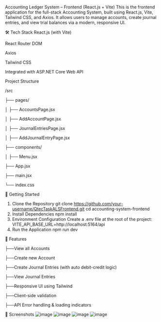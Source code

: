 Accounting Ledger System – Frontend (React.js + Vite)
This is the frontend application for the full-stack Accounting System, built using React.js, Vite, Tailwind CSS, and Axios. It allows users to manage accounts, create journal entries, and view trial balances via a modern, responsive UI.

🛠️ Tech Stack
React.js (with Vite)

React Router DOM

Axios

Tailwind CSS

Integrated with ASP.NET Core Web API

Project Structure

/src

 ├── pages/
 
 │    ├── AccountsPage.jsx
 
 │    ├── AddAccountPage.jsx
 
 │    ├── JournalEntriesPage.jsx
 
 │    ├── AddJournalEntryPage.jsx
 
 ├── components/
 
 │    ├── Menu.jsx
 
 ├── App.jsx
 
 ├── main.jsx
 
 └── index.css

 🚀 Getting Started
 1. Clone the Repository
    git clone https://github.com/your-username/QtecTaskALSFrontend.git
    cd accounting-system-frontend
2. Install Dependencies
   npm install
3. Environment Configuration
   Create a .env file at the root of the project: VITE_API_BASE_URL=http://localhost:5164/api
4. Run the Application
   npm run dev

🧾 Features

├──View all Accounts

├──Create new Account

├──Create Journal Entries (with auto debit-credit logic)

├──View Journal Entries

├──Responsive UI using Tailwind

├──Client-side validation

├──API Error handling & loading indicators

📸 Screenshots
![image](https://github.com/user-attachments/assets/c1ee30e5-927f-4414-ab6a-37aea1afe2bd)
![image](https://github.com/user-attachments/assets/da7db54c-ad69-4348-8780-73ca1882acec)
![image](https://github.com/user-attachments/assets/ed23f7a7-dbe0-4ffd-aa20-512fa590f099)
![image](https://github.com/user-attachments/assets/be5ff0f5-ec12-48bc-ae40-864b233a2535)





